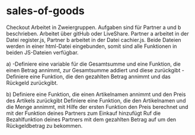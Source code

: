 # sales-of-goods
Checkout
Arbeitet in Zweiergruppen. Aufgaben sind für Partner a und b beschrieben. Arbeitet über gitHub oder LiveShare. Partner a arbeitet in der Datei register.js, Partner b arbeitet in der Datei cachier.js. Beide Dateien werden in einer html-Datei eingebunden, somit sind alle Funktionen in beiden JS-Dateien verfügbar.

a)
-Definiere eine variable für die Gesamtsumme und eine Funktion, die einen Betrag annimmt, zur Gesamtsumme addiert und diese zurückgibt
-Definiere eine Funktion, die den gezahlten Betrag annimmt  und das Rückgeld zurückgibt.

b)
Definiere eine Funktion, die  einen Artikelnamen annimmt und den Preis des Artikels zurückgibt
Definiere eine Funktion, die den Artikelnamen und die Menge annimmt, mit Hilfe der ersten Funktion den Preis berechnet und mit der Funktion deines Partners zum Einkauf hinzufügt
Ruf die Bezahlfunktion deines Partners mit dem gezahlten Betrag  auf um den Rückgeldbetrag zu bekommen.

